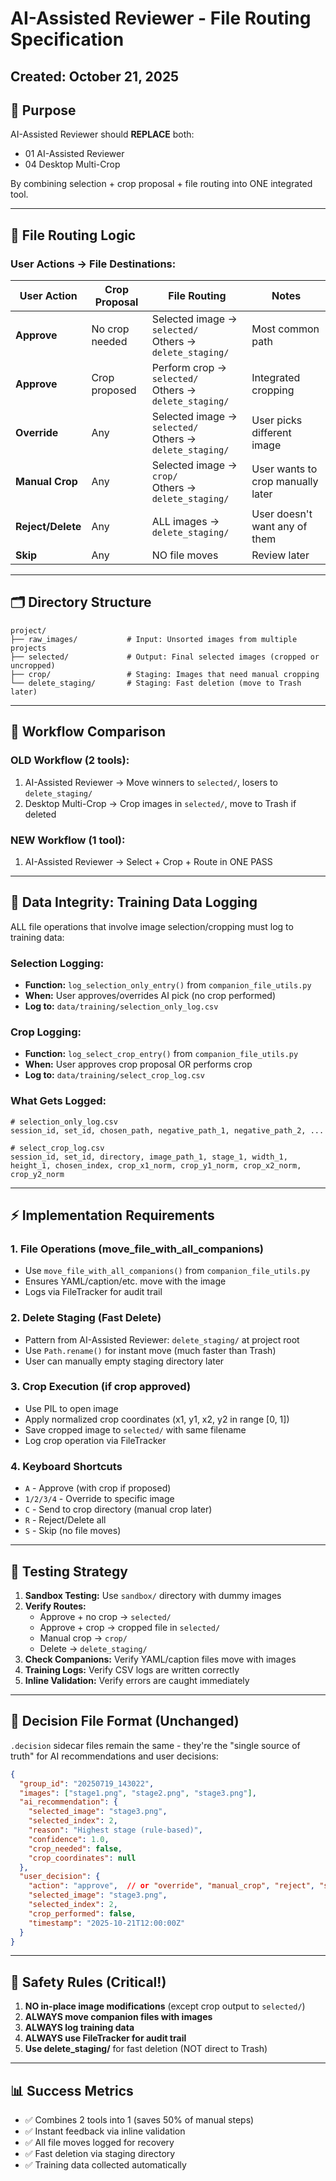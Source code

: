 # AI-Assisted Reviewer - File Routing Specification
## Created: October 21, 2025

## 🎯 **Purpose**

AI-Assisted Reviewer should **REPLACE** both:
- 01 AI-Assisted Reviewer
- 04 Desktop Multi-Crop

By combining selection + crop proposal + file routing into ONE integrated tool.

---

## 📁 **File Routing Logic**

### **User Actions → File Destinations:**

| User Action | Crop Proposal | File Routing | Notes |
|------------|---------------|--------------|-------|
| **Approve** | No crop needed | Selected image → `selected/`<br>Others → `delete_staging/` | Most common path |
| **Approve** | Crop proposed | Perform crop → `selected/`<br>Others → `delete_staging/` | Integrated cropping |
| **Override** | Any | Selected image → `selected/`<br>Others → `delete_staging/` | User picks different image |
| **Manual Crop** | Any | Selected image → `crop/`<br>Others → `delete_staging/` | User wants to crop manually later |
| **Reject/Delete** | Any | ALL images → `delete_staging/` | User doesn't want any of them |
| **Skip** | Any | NO file moves | Review later |

---

## 🗂️ **Directory Structure**

```
project/
├── raw_images/           # Input: Unsorted images from multiple projects
├── selected/             # Output: Final selected images (cropped or uncropped)
├── crop/                 # Staging: Images that need manual cropping
└── delete_staging/       # Staging: Fast deletion (move to Trash later)
```

---

## 🔄 **Workflow Comparison**

### **OLD Workflow (2 tools):**
1. AI-Assisted Reviewer → Move winners to `selected/`, losers to `delete_staging/`
2. Desktop Multi-Crop → Crop images in `selected/`, move to Trash if deleted

### **NEW Workflow (1 tool):**
1. AI-Assisted Reviewer → Select + Crop + Route in ONE PASS

---

## 💾 **Data Integrity: Training Data Logging**

ALL file operations that involve image selection/cropping must log to training data:

### **Selection Logging:**
- **Function:** `log_selection_only_entry()` from `companion_file_utils.py`
- **When:** User approves/overrides AI pick (no crop performed)
- **Log to:** `data/training/selection_only_log.csv`

### **Crop Logging:**
- **Function:** `log_select_crop_entry()` from `companion_file_utils.py`
- **When:** User approves crop proposal OR performs crop
- **Log to:** `data/training/select_crop_log.csv`

### **What Gets Logged:**
```csv
# selection_only_log.csv
session_id, set_id, chosen_path, negative_path_1, negative_path_2, ...

# select_crop_log.csv
session_id, set_id, directory, image_path_1, stage_1, width_1, height_1, chosen_index, crop_x1_norm, crop_y1_norm, crop_x2_norm, crop_y2_norm
```

---

## ⚡ **Implementation Requirements**

### **1. File Operations (move_file_with_all_companions)**
- Use `move_file_with_all_companions()` from `companion_file_utils.py`
- Ensures YAML/caption/etc. move with the image
- Logs via FileTracker for audit trail

### **2. Delete Staging (Fast Delete)**
- Pattern from AI-Assisted Reviewer: `delete_staging/` at project root
- Use `Path.rename()` for instant move (much faster than Trash)
- User can manually empty staging directory later

### **3. Crop Execution (if crop approved)**
- Use PIL to open image
- Apply normalized crop coordinates (x1, y1, x2, y2 in range [0, 1])
- Save cropped image to `selected/` with same filename
- Log crop operation via FileTracker

### **4. Keyboard Shortcuts**
- `A` - Approve (with crop if proposed)
- `1/2/3/4` - Override to specific image
- `C` - Send to crop directory (manual crop later)
- `R` - Reject/Delete all
- `S` - Skip (no file moves)

---

## 🧪 **Testing Strategy**

1. **Sandbox Testing:** Use `sandbox/` directory with dummy images
2. **Verify Routes:**
   - Approve + no crop → `selected/`
   - Approve + crop → cropped file in `selected/`
   - Manual crop → `crop/`
   - Delete → `delete_staging/`
3. **Check Companions:** Verify YAML/caption files move with images
4. **Training Logs:** Verify CSV logs are written correctly
5. **Inline Validation:** Verify errors are caught immediately

---

## 📝 **Decision File Format (Unchanged)**

`.decision` sidecar files remain the same - they're the "single source of truth" for AI recommendations and user decisions:

```json
{
  "group_id": "20250719_143022",
  "images": ["stage1.png", "stage2.png", "stage3.png"],
  "ai_recommendation": {
    "selected_image": "stage3.png",
    "selected_index": 2,
    "reason": "Highest stage (rule-based)",
    "confidence": 1.0,
    "crop_needed": false,
    "crop_coordinates": null
  },
  "user_decision": {
    "action": "approve",  // or "override", "manual_crop", "reject", "skip"
    "selected_image": "stage3.png",
    "selected_index": 2,
    "crop_performed": false,
    "timestamp": "2025-10-21T12:00:00Z"
  }
}
```

---

## 🚨 **Safety Rules (Critical!)**

1. **NO in-place image modifications** (except crop output to `selected/`)
2. **ALWAYS move companion files with images**
3. **ALWAYS log training data**
4. **ALWAYS use FileTracker for audit trail**
5. **Use delete_staging/** for fast deletion (NOT direct to Trash)

---

## 📊 **Success Metrics**

- ✅ Combines 2 tools into 1 (saves 50% of manual steps)
- ✅ Instant feedback via inline validation
- ✅ All file moves logged for recovery
- ✅ Fast deletion via staging directory
- ✅ Training data collected automatically

